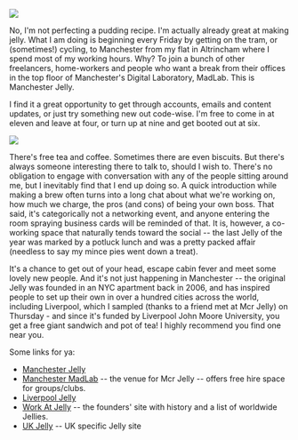![](http://itsravenous.com/a/uploads/blog/mcr-jelly2.jpg)

No, I'm not perfecting a pudding recipe. I'm actually already great at making jelly. What I am doing is beginning every Friday by getting on the tram, or (sometimes!) cycling, to Manchester from my flat in Altrincham where I spend most of my working hours. Why? To join a bunch of other freelancers, home-workers and people who want a break from their offices in the top floor of Manchester's Digital Laboratory, MadLab. This is Manchester Jelly.

I find it a great opportunity to get through accounts, emails and content updates, or just try something new out code-wise. I'm free to come in at eleven and leave at four, or turn up at nine and get booted out at six.

![](http://itsravenous.com/a/uploads/blog/mcr-jelly.jpg)

There's free tea and coffee. Sometimes there are even biscuits. But there's always someone interesting there to talk to, should I wish to. There's no obligation to engage with conversation with any of the people sitting around me, but I inevitably find that I end up doing so. A quick introduction while making a brew often turns into a long chat about what we're working on, how much we charge, the pros (and cons) of being your own boss. That said, it's categorically not a networking event, and anyone entering the room spraying business cards will be reminded of that. It is, however, a co-working space that naturally tends toward the social -- the last Jelly of the year was marked by a potluck lunch and was a pretty packed affair (needless to say my mince pies went down a treat).

It's a chance to get out of your head, escape cabin fever and meet some lovely new people. And it's not just happening in Manchester -- the original Jelly was founded in an NYC apartment back in 2006, and has inspired people to set up their own in over a hundred cities across the world, including Liverpool, which I sampled (thanks to a friend met at Mcr Jelly) on Thursday - and since it's funded by Liverpool John Moore University, you get a free giant sandwich and pot of tea! I highly recommend you find one near you.  
  

Some links for ya:

* [Manchester Jelly][0] 
* [Manchester MadLab][1] -- the venue for Mcr Jelly -- offers free hire space for groups/clubs.
* [Liverpool Jelly][2]
* [Work At Jelly][3] -- the founders' site with history and a list of worldwide Jellies.
* [UK Jelly][4] -- UK specific Jelly site 

[0]: http://manchesterjelly.com/
[1]: http://madlab.org.uk/
[2]: http://openlabs.org.uk/jelly/
[3]: http://workatjelly.com/
[4]: http://www.uk-jelly.org.uk